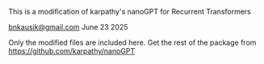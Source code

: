 This is a modification of karpathy's nanoGPT for Recurrent Transformers

bnkausik@gmail.com June 23 2025

Only the modified files are included here. Get the rest of the package from https://github.com/karpathy/nanoGPT
